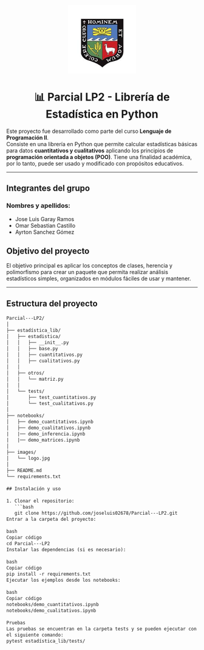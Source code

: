 <p align="center">
  <img src="https://github.com/joseluis02678/Parcial---LP2/blob/main/images/logo.jpg" alt="Logo UNALM" width="180">
</p>

<h1 align="center">📊 Parcial LP2 - Librería de Estadística en Python</h1>

Este proyecto fue desarrollado como parte del curso **Lenguaje de Programación II**.  
Consiste en una librería en Python que permite calcular estadísticas básicas para datos **cuantitativos y cualitativos** aplicando los principios de **programación orientada a objetos (POO)**.
Tiene una finalidad académica, por lo tanto, puede ser usado y modificado con propósitos educativos.

---

## Integrantes del grupo
### Nombres y apellidos:
- Jose Luis Garay Ramos	
- Omar Sebastian Castillo	
- Ayrton Sanchez Gómez	


## Objetivo del proyecto

El objetivo principal es aplicar los conceptos de clases, herencia y polimorfismo para crear un paquete que permita realizar análisis estadísticos simples, organizados en módulos fáciles de usar y mantener.

---

## Estructura del proyecto

```text
Parcial---LP2/
│
├── estadística_lib/
│   ├── estadistica/
│   │   ├── __init__.py
│   │   ├── base.py
│   │   ├── cuantitativos.py
│   │   ├── cualitativos.py
│   │
│   ├── otros/
│   │   └── matriz.py
│   │
│   └── tests/
│       ├── test_cuantitativos.py
│       └── test_cualitativos.py
│
├── notebooks/
│   ├── demo_cuantitativos.ipynb
│   ├── demo_cualitativos.ipynb
|   |── demo_inferencia.ipynb
|   |── demo_matrices.ipynb
│
├── images/
│   └── logo.jpg
│
├── README.md
└── requirements.txt

## Instalación y uso

1. Clonar el repositorio:
   ```bash
   git clone https://github.com/joseluis02678/Parcial---LP2.git
Entrar a la carpeta del proyecto:

bash
Copiar código
cd Parcial---LP2
Instalar las dependencias (si es necesario):

bash
Copiar código
pip install -r requirements.txt
Ejecutar los ejemplos desde los notebooks:

bash
Copiar código
notebooks/demo_cuantitativos.ipynb
notebooks/demo_cualitativos.ipynb

Pruebas
Las pruebas se encuentran en la carpeta tests y se pueden ejecutar con el siguiente comando:
pytest estadística_lib/tests/


